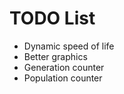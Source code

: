 TODO List
=========

- Dynamic speed of life
- Better graphics
- Generation counter
- Population counter
